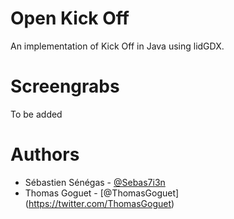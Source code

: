 # Open Kick Off
An implementation of Kick Off in Java using lidGDX.

# Screengrabs
To be added

# Authors
- Sébastien Sénégas - [@Sebas7i3n](https://twitter.com/Sebas7i3n)
- Thomas Goguet - [@ThomasGoguet] (https://twitter.com/ThomasGoguet)

